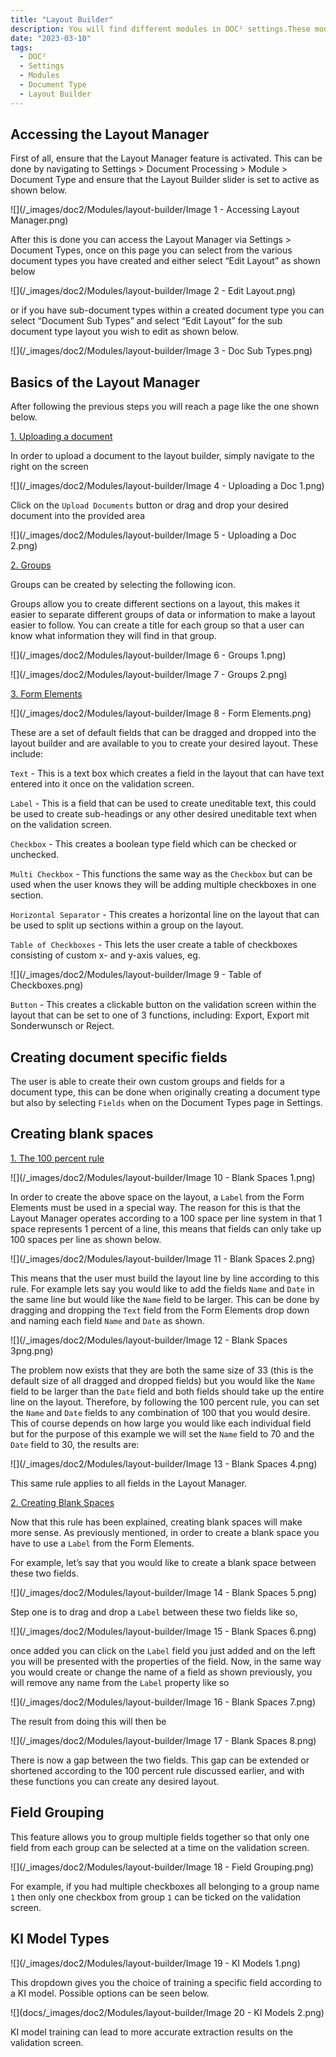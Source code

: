 ```yaml
---
title: "Layout Builder"
description: You will find different modules in DOC² settings.These modules are important if you like to deal with PO Matching and use the table extraction functionality. 
date: "2023-03-10"
tags:
  - DOC²
  - Settings
  - Modules
  - Document Type
  - Layout Builder
---
```



## Accessing the Layout Manager

First of all, ensure that the Layout Manager feature is activated. This can be done by navigating to Settings > Document Processing > Module > Document Type and ensure that the Layout Builder slider is set to active as shown below.

![](/_images/doc2/Modules/layout-builder/Image 1 - Accessing Layout Manager.png)

After this is done you can access the Layout Manager via Settings > Document Types, once on this page you can select from the various document types you have created and either select “Edit Layout” as shown below

![](/_images/doc2/Modules/layout-builder/Image 2 - Edit Layout.png)

or if you have sub-document types within a created document type you can select “Document Sub Types” and select “Edit Layout” for the sub document type layout you wish to edit as shown below.

![](/_images/doc2/Modules/layout-builder/Image 3 - Doc Sub Types.png)

## Basics of the Layout Manager 

After following the previous steps you will reach a page like the one shown below.

<ins>1. Uploading a document</ins>

In order to upload a document to the layout builder, simply navigate to the right on the screen 

![](/_images/doc2/Modules/layout-builder/Image 4 - Uploading a Doc 1.png)

Click on the `Upload Documents` button or drag and drop your desired document into the provided area

![](/_images/doc2/Modules/layout-builder/Image 5 - Uploading a Doc 2.png)

<ins>2. Groups</ins>

Groups can be created by selecting the following icon.

Groups allow you to create different sections on a layout, this makes it easier to separate different groups of data or information to make a layout easier to follow. You can create a title for each group so that a user can know what information they will find in that group.

![](/_images/doc2/Modules/layout-builder/Image 6 - Groups 1.png)

![](/_images/doc2/Modules/layout-builder/Image 7 -  Groups 2.png)

<ins>3. Form Elements</ins>

![](/_images/doc2/Modules/layout-builder/Image 8 - Form Elements.png)

These are a set of default fields that can be dragged and dropped into the layout builder and are available to you to create your desired layout. These include:

`Text` - This is a text box which creates a field in the layout that can have text entered into it once on the validation screen.

`Label` - This is a field that can be used to create uneditable text, this could be used to create sub-headings or any other desired uneditable text when on the validation screen.

`Checkbox` - This creates a boolean type field which can be checked or unchecked.

`Multi Checkbox` - This functions the same way as the `Checkbox` but can be used when the user knows they will be adding multiple checkboxes in one section.

`Horizontal Separator` - This creates a horizontal line on the layout that can be used to split up sections within a group on the layout.

`Table of Checkboxes` - This lets the user create a table of checkboxes consisting of custom  x- and y-axis values, eg. 

![](/_images/doc2/Modules/layout-builder/Image 9 - Table of Checkboxes.png)

`Button` - This creates a clickable button on the validation screen within the layout that can be set to one of 3 functions, including: Export, Export mit Sonderwunsch or Reject.

## Creating document specific fields

The user is able to create their own custom groups and fields for a document type, this can be done when originally creating a document type but also by selecting `Fields` when on the Document Types page in Settings.

## Creating blank spaces

<ins>1. The 100 percent rule</ins>

![](/_images/doc2/Modules/layout-builder/Image 10 - Blank Spaces 1.png)

In order to create the above space on the layout, a `Label` from the Form Elements must be used in a special way. The reason for this is that the Layout Manager operates according to a 100 space per line system in that 1 space represents 1 percent of a line, this means that fields can only take up 100 spaces per line as shown below.

![](/_images/doc2/Modules/layout-builder/Image 11 - Blank Spaces 2.png)

This means that the user must build the layout line by line according to this rule. For example lets say you would like to add the fields `Name` and `Date` in the same line but would like the `Name` field to be larger. This can be done by dragging and dropping the `Text` field from the Form Elements drop down and naming each field `Name` and `Date` as shown.

![](/_images/doc2/Modules/layout-builder/Image 12 - Blank Spaces 3png.png)

The problem now exists that they are both the same size of 33 (this is the default size of all dragged and dropped fields) but you would like the `Name` field to be larger than the `Date` field and both fields should take up the entire line on the layout. Therefore, by following the 100 percent rule, you can set the `Name` and `Date` fields to any combination of 100 that you would desire. This of course depends on how large you would like each individual field but for the purpose of this example we will set the `Name` field to 70 and the `Date` field to 30, the results are:

![](/_images/doc2/Modules/layout-builder/Image 13 - Blank Spaces 4.png)

This same rule applies to all fields in the Layout Manager.

<ins>2. Creating Blank Spaces</ins>

Now that this rule has been explained, creating blank spaces will make more sense. As previously mentioned, in order to create a blank space you have to use a `Label` from the Form Elements.

For example, let’s say that you would like to create a blank space between these two fields.

![](/_images/doc2/Modules/layout-builder/Image 14 - Blank Spaces 5.png)

Step one is to drag and drop a `Label` between these two fields like so,

![](/_images/doc2/Modules/layout-builder/Image 15 - Blank Spaces 6.png)

once added you can click on the `Label` field you just added and on the left you will be presented with the properties of the field. Now, in the same way you would create or change the name of a field as shown previously, you will remove any name from the `Label` property like so

![](/_images/doc2/Modules/layout-builder/Image 16 - Blank Spaces 7.png)

The result from doing this will then be

![](/_images/doc2/Modules/layout-builder/Image 17 - Blank Spaces 8.png)

There is now a gap between the two fields. This gap can be extended or shortened according to the 100 percent rule discussed earlier, and with these functions you can create any desired layout.

## Field Grouping

This feature allows you to group multiple fields together so that only one field from each group can be selected at a time on the validation screen.

![](/_images/doc2/Modules/layout-builder/Image 18 - Field Grouping.png)

For example, if you had multiple checkboxes all belonging to a group name `1` then only one checkbox from group `1` can be ticked on the validation screen.

## KI Model Types

![](/_images/doc2/Modules/layout-builder/Image 19 - KI Models 1.png)

This dropdown gives you the choice of training a specific field according to a KI model. Possible options can be seen below.

![](docs/_images/doc2/Modules/layout-builder/Image 20 - KI Models 2.png)

KI model training can lead to more accurate extraction results on the validation screen.




